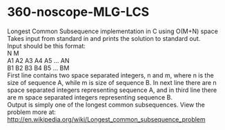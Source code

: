 360-noscope-MLG-LCS
===================

Longest Common Subsequence implementation in C using O(M+N) space
Takes input from standard in and prints the solution to standard out.  
Input should be this format:  
N M  
A1 A2 A3 A4 A5 ... AN  
B1 B2 B3 B4 B5 ... BM  
First line contains two space separated integers, n and m, where n is the size of sequence A, while m is size of sequence B. In next line there are n space separated integers representing sequence A, and in third line there are m space separated integers representing sequence B.  
Output is simply one of the longest common subsequences.
View the problem more at:  
http://en.wikipedia.org/wiki/Longest_common_subsequence_problem

